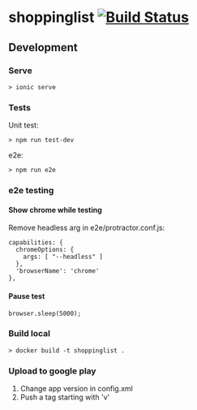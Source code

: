 # shoppinglist [![Build Status](https://travis-ci.org/AngelVlc/shoppinglist.svg?branch=master)](https://travis-ci.org/AngelVlc/shoppinglist)

## Development

### Serve

```
> ionic serve
```

### Tests

Unit test:

```
> npm run test-dev
```

e2e:
```
> npm run e2e
```

### e2e testing

#### Show chrome while testing

Remove headless arg in e2e/protractor.conf.js:

```
capabilities: {
  chromeOptions: {
    args: [ "--headless" ]
  },
  'browserName': 'chrome'
},
```

#### Pause test

```
browser.sleep(5000);
```

### Build local

```
> docker build -t shoppinglist .
```

### Upload to google play

1. Change app version in config.xml
2. Push a tag starting with 'v'
